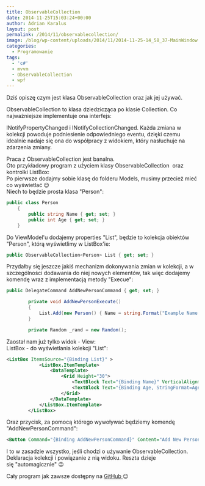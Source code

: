 ```yaml
---
title: ObservableCollection
date: 2014-11-25T15:03:24+00:00
author: Adrian Karalus
layout: post
permalink: /2014/11/observablecollection/
image: /blog/wp-content/uploads/2014/11/2014-11-25-14_58_37-MainWindow.png
categories:
  - Programowanie
tags:
  - 'c#'
  - mvvm
  - ObservableCollection
  - wpf
---
```

Dziś opiszę czym jest klasa ObservableCollection oraz jak jej używać.  
<!--more-->

  
ObservableCollection<T> to klasa dziedzicząca po klasie Collection<T>. Co najważniejsze implementuje ona interfejs:

INotifyPropertyChanged i INotifyCollectionChanged. Każda zmiana w kolekcji powoduje podniesienie odpowiedniego eventu, dzięki czemu idealnie nadaje się ona do współpracy z widokiem, który nasłuchuje na zdarzenia zmiany.

Praca z ObservableCollection jest banalna.  
Oto przykładowy program z użyciem klasy ObservableCollection  oraz kontrolki ListBox:  
Po pierwsze dodajmy sobie klasę do folderu Models, musimy przecież mieć co wyświetlać 😉  
Niech to będzie prosta klasa "Person":

```csharp
public class Person
    {
        public string Name { get; set; }
        public int Age { get; set; }
    }
```

Do ViewModel'u dodajemy properties "List", będzie to kolekcja obiektów "Person", którą wyświetlimy w ListBox'ie:

```csharp
public ObservableCollection<Person> List { get; set; }
```

Przydałby się jeszcze jakiś mechanizm dokonywania zmian w kolekcji, a w szczególności dodawania do niej nowych elementów, tak więc dodajemy komendę wraz z implementacją metody "Execue":

```csharp
public DelegateCommand AddNewPersonCommand { get; set; }

        private void AddNewPersonExecute()
        {
            List.Add(new Person() { Name = string.Format("Example Name #{0}", List.Count + 1), Age = _rand.Next(0 , 130) });
        }

        private Random _rand = new Random();
```

 

Zaostał nam już tylko widok - View:  
ListBox - do wyświetlania kolekcji "List":

```xml
<ListBox ItemsSource="{Binding List}" >
            <ListBox.ItemTemplate>
                <DataTemplate>
                    <Grid Height="30">
                        <TextBlock Text="{Binding Name}" VerticalAlignment="Top" HorizontalAlignment="Left"/>
                        <TextBlock Text="{Binding Age, StringFormat=Age: {0} }" VerticalAlignment="Bottom" HorizontalAlignment="Right"/>
                    </Grid>
                </DataTemplate>
            </ListBox.ItemTemplate>
        </ListBox>
```

Oraz przycisk, za pomocą którego wywoływać będziemy komendę "AddNewPersonCommand":

```xml
<Button Command="{Binding AddNewPersonCommand}" Content="Add New Person" VerticalAlignment="Center" HorizontalAlignment="Center" Padding="5,2"/>
```

I to w zasadzie wszystko, jeśli chodzi o używanie ObservableCollection. Deklaracja kolekcji i powiązanie z nią widoku. Reszta dzieje się "automagicznie" 😉

Cały program jak zawsze dostępny na <a href="https://github.com/AdrianRamzes/ObservableCollectionExample" target="_blank">GitHub </a>😉